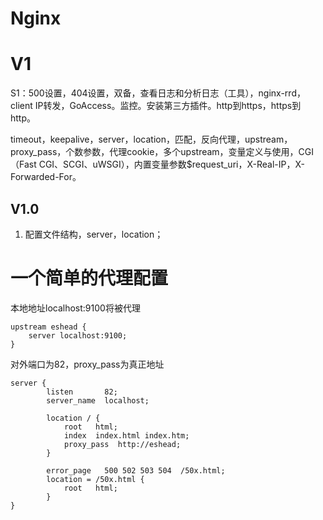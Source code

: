 # Nginx

# V1
S1：500设置，404设置，双备，查看日志和分析日志（工具），nginx-rrd，client IP转发，GoAccess。监控。安装第三方插件。http到https，https到http。

timeout，keepalive，server，location，匹配，反向代理，upstream，proxy_pass，个数参数，代理cookie，多个upstream，变量定义与使用，CGI（Fast CGI、SCGI、uWSGI），内置变量参数$request_uri，X-Real-IP，X-Forwarded-For。

## V1.0
1. 配置文件结构，server，location；

# 一个简单的代理配置

本地地址localhost:9100将被代理

```
upstream eshead {
    server localhost:9100;
}
```

对外端口为82，proxy_pass为真正地址
```
server {
        listen       82;
        server_name  localhost;

        location / {
            root   html;
            index  index.html index.htm;
            proxy_pass  http://eshead;
        }

        error_page   500 502 503 504  /50x.html;
        location = /50x.html {
            root   html;
        }
}
```
